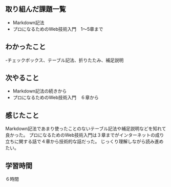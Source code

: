 ## 取り組んだ課題一覧
  - Markdown記法
  - プロになるためのWeb技術入門　1〜5章まで
## わかったこと
-チェックボックス、テーブル記法、折りたたみ、補足説明

## 次やること
- Markdown記法の続きから
- プロになるためのWeb技術入門　６章から

## 感じたこと
Markdown記法であまり使ったことのないテーブル記法や補足説明などを知れて良かった。
プロになるためのWeb技術入門は３章までがインターネットの成り立ちに関する話で４章から技術的な話だった。
じっくり理解しながら読み進めたい。

## 学習時間
６時間
